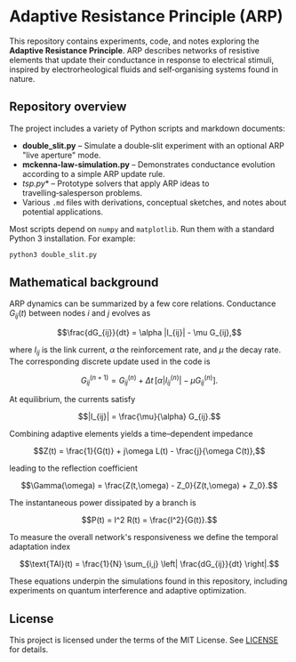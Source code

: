 # Adaptive Resistance Principle (ARP)

This repository contains experiments, code, and notes exploring the **Adaptive Resistance Principle**. ARP describes networks of resistive elements that update their conductance in response to electrical stimuli, inspired by electrorheological fluids and self‑organising systems found in nature.

## Repository overview

The project includes a variety of Python scripts and markdown documents:

- **double_slit.py** – Simulate a double‑slit experiment with an optional ARP "live aperture" mode.
- **mckenna-law-simulation.py** – Demonstrates conductance evolution according to a simple ARP update rule.
- **tsp*.py** – Prototype solvers that apply ARP ideas to travelling‑salesperson problems.
- Various `.md` files with derivations, conceptual sketches, and notes about potential applications.

Most scripts depend on `numpy` and `matplotlib`. Run them with a standard Python 3 installation. For example:

```bash
python3 double_slit.py
```

## Mathematical background

ARP dynamics can be summarized by a few core relations. Conductance $G_{ij}(t)$ between nodes $i$ and $j$ evolves as

$$\frac{dG_{ij}}{dt} = \alpha |I_{ij}| - \mu G_{ij},$$

where $I_{ij}$ is the link current, $\alpha$ the reinforcement rate, and $\mu$ the decay rate. The corresponding discrete update used in the code is

$$G_{ij}^{(n+1)} = G_{ij}^{(n)} + \Delta t\,[\alpha |I_{ij}^{(n)}| - \mu G_{ij}^{(n)}].$$

At equilibrium, the currents satisfy

$$|I_{ij}| = \frac{\mu}{\alpha} G_{ij}.$$

Combining adaptive elements yields a time–dependent impedance

$$Z(t) = \frac{1}{G(t)} + j\omega L(t) - \frac{j}{\omega C(t)},$$

leading to the reflection coefficient

$$\Gamma(\omega) = \frac{Z(t,\omega) - Z_0}{Z(t,\omega) + Z_0}.$$

The instantaneous power dissipated by a branch is

$$P(t) = I^2 R(t) = \frac{I^2}{G(t)}.$$

To measure the overall network's responsiveness we define the temporal adaptation index

$$\text{TAI}(t) = \frac{1}{N} \sum_{i,j} \left| \frac{dG_{ij}}{dt} \right|.$$ 

These equations underpin the simulations found in this repository, including experiments on quantum interference and adaptive optimization.

## License

This project is licensed under the terms of the MIT License. See [LICENSE](LICENSE) for details.

